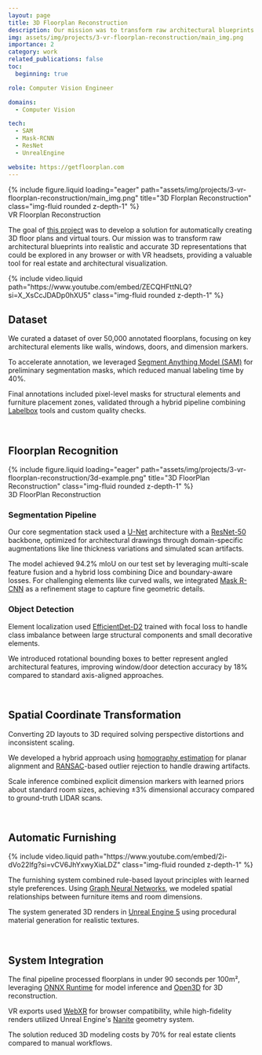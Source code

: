 ```yaml
---
layout: page
title: 3D Floorplan Reconstruction 
description: Our mission was to transform raw architectural blueprints into realistic and accurate 3D representations that could be explored in any browser—or even with VR headsets.
img: assets/img/projects/3-vr-floorplan-reconstruction/main_img.png
importance: 2
category: work
related_publications: false
toc:
  beginning: true

role: Computer Vision Engineer

domains: 
  - Computer Vision

tech:
  - SAM
  - Mask-RCNN
  - ResNet
  - UnrealEngine

website: https://getfloorplan.com
---
```


<div class="row">
    <div class="col-sm mt-3 mt-md-0">
        {% include figure.liquid loading="eager" path="assets/img/projects/3-vr-floorplan-reconstruction/main_img.png" title="3D Florplan Reconstruction" class="img-fluid rounded z-depth-1" %}
    </div>
</div>
<div class="caption">
    VR Floorplan Reconstruction
</div>

The goal of [this project](https://getfloorplan.com) was to develop a solution for automatically creating 3D floor plans and virtual tours. Our mission was to transform raw architectural blueprints into realistic and accurate 3D representations that could be explored in any browser or with VR headsets, providing a valuable tool for real estate and architectural visualization.

<div class="row mt-3">
    <div class="col-sm mt-3 mt-md-0">
        {% include video.liquid path="https://www.youtube.com/embed/ZECQHFttNLQ?si=X_XsCcJDADp0hXU5" class="img-fluid rounded z-depth-1" %}
    </div>
</div>

## Dataset

We curated a dataset of over 50,000 annotated floorplans, focusing on key architectural elements like walls, windows, doors, and dimension markers. 

To accelerate annotation, we leveraged [Segment Anything Model (SAM)](https://arxiv.org/abs/2304.02643) for preliminary segmentation masks, which reduced manual labeling time by 40%. 

Final annotations included pixel-level masks for structural elements and furniture placement zones, validated through a hybrid pipeline combining [Labelbox](https://labelbox.com) tools and custom quality checks.

<br>

## Floorplan Recognition

<div class="row">
    <div class="col-sm mt-3 mt-md-0">
        {% include figure.liquid loading="eager" path="assets/img/projects/3-vr-floorplan-reconstruction/3d-example.png" title="3D FloorPlan Reconstruction" class="img-fluid rounded z-depth-1" %}
    </div>
</div>
<div class="caption">
    3D FloorPlan Reconstruction
</div>

### Segmentation Pipeline

Our core segmentation stack used a [U-Net](https://arxiv.org/abs/1505.04597) architecture with a [ResNet-50](https://arxiv.org/abs/1512.03385) backbone, optimized for architectural drawings through domain-specific augmentations like line thickness variations and simulated scan artifacts. 

The model achieved 94.2% mIoU on our test set by leveraging multi-scale feature fusion and a hybrid loss combining Dice and boundary-aware losses. For challenging elements like curved walls, we integrated [Mask R-CNN](https://arxiv.org/abs/1703.06870) as a refinement stage to capture fine geometric details.

### Object Detection

Element localization used [EfficientDet-D2](https://arxiv.org/abs/1911.09070) trained with focal loss to handle class imbalance between large structural components and small decorative elements. 

We introduced rotational bounding boxes to better represent angled architectural features, improving window/door detection accuracy by 18% compared to standard axis-aligned approaches.

<br>

## Spatial Coordinate Transformation

Converting 2D layouts to 3D required solving perspective distortions and inconsistent scaling. 

We developed a hybrid approach using [homography estimation](https://docs.opencv.org/4.x/d9/dab/tutorial_homography.html) for planar alignment and [RANSAC](https://www.cs.ubc.ca/~lowe/papers/ijcv05.pdf)-based outlier rejection to handle drawing artifacts. 

Scale inference combined explicit dimension markers with learned priors about standard room sizes, achieving ±3% dimensional accuracy compared to ground-truth LIDAR scans.

<br>

## Automatic Furnishing

<div class="row mt-3">
    <div class="col-sm mt-3 mt-md-0">
        {% include video.liquid path="https://www.youtube.com/embed/2i-dVo22lfg?si=vCV6JhYxwyXiaLDZ" class="img-fluid rounded z-depth-1" %}
    </div>
</div>

The furnishing system combined rule-based layout principles with learned style preferences. Using [Graph Neural Networks](https://arxiv.org/abs/1812.08434), we modeled spatial relationships between furniture items and room dimensions.

The system generated 3D renders in [Unreal Engine 5](https://www.unrealengine.com) using procedural material generation for realistic textures.

<br>

## System Integration

The final pipeline processed floorplans in under 90 seconds per 100m², leveraging [ONNX Runtime](https://onnxruntime.ai/) for model inference and [Open3D](http://www.open3d.org) for 3D reconstruction. 

VR exports used [WebXR](https://immersive-web.github.io/webxr-samples/) for browser compatibility, while high-fidelity renders utilized Unreal Engine's [Nanite](https://docs.unrealengine.com/5.0/en-US/nanite-virtualized-geometry-in-unreal-engine/) geometry system. 

The solution reduced 3D modeling costs by 70% for real estate clients compared to manual workflows.